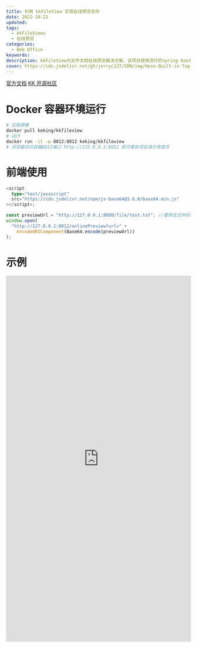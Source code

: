 ```yaml
---
title: 利用 kkFileView 实现在线预览文件
date: 2022-10-21
updated:
tags:
  - kkFileViews
  - 在线预览
categories:
  - Web Office
keywords:
description: kkFileView为文件文档在线预览解决方案，该项目使用流行的spring boot搭建，易上手和部署，基本支持主流办公文档的在线预览，如doc,docx,xls,xlsx,ppt,pptx,pdf,txt,zip,rar,图片,视频,音频等等
cover: https://cdn.jsdelivr.net/gh/jerryc127/CDN/img/Hexo-Built-in-Tag-Plugins-COVER.png
---
```


[官方文档](https://kkfileview.keking.cn/zh-cn/index.html)
[KK 开源社区](https://public.zsxq.com/groups/48844125114258.html)

# Docker 容器环境运行

```bash
# 拉取镜像
docker pull keking/kkfileview
# 运行
docker run -it -p 8012:8012 keking/kkfileview
# 浏览器访问容器8012端口 http://172.0.0.1:8012 即可看到项目演示用首页
```

# 前端使用

```ts
<script
  type="text/javascript"
  src="https://cdn.jsdelivr.net/npm/js-base64@3.6.0/base64.min.js"
></script>;

const previewUrl = "http://127.0.0.1:8080/file/test.txt"; //要预览文件的访问地址
window.open(
  "http://127.0.0.1:8012/onlinePreview?url=" +
    encodeURIComponent(Base64.encode(previewUrl))
);
```

# 示例

<iframe src='https://file.kkview.cn' style="width:100%;height:1000px;" frameborder="0"></iframe>
